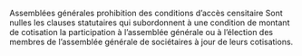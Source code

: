 Assemblées générales prohibition des conditions d’accès censitaire
Sont nulles les clauses statutaires qui subordonnent à une condition de montant de cotisation la participation à l’assemblée générale ou à l’élection des membres de l’assemblée générale de sociétaires à jour de leurs cotisations.